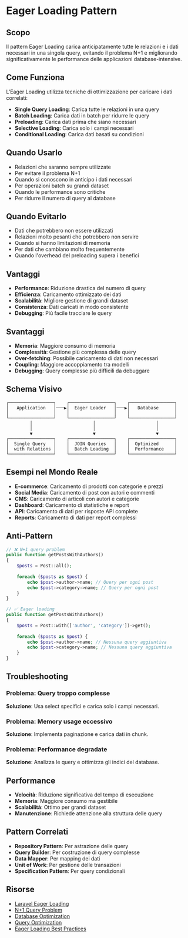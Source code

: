 # Eager Loading Pattern

## Scopo

Il pattern Eager Loading carica anticipatamente tutte le relazioni e i dati necessari in una singola query, evitando il problema N+1 e migliorando significativamente le performance delle applicazioni database-intensive.

## Come Funziona

L'Eager Loading utilizza tecniche di ottimizzazione per caricare i dati correlati:

- **Single Query Loading**: Carica tutte le relazioni in una query
- **Batch Loading**: Carica dati in batch per ridurre le query
- **Preloading**: Carica dati prima che siano necessari
- **Selective Loading**: Carica solo i campi necessari
- **Conditional Loading**: Carica dati basati su condizioni

## Quando Usarlo

- Relazioni che saranno sempre utilizzate
- Per evitare il problema N+1
- Quando si conoscono in anticipo i dati necessari
- Per operazioni batch su grandi dataset
- Quando le performance sono critiche
- Per ridurre il numero di query al database

## Quando Evitarlo

- Dati che potrebbero non essere utilizzati
- Relazioni molto pesanti che potrebbero non servire
- Quando si hanno limitazioni di memoria
- Per dati che cambiano molto frequentemente
- Quando l'overhead del preloading supera i benefici

## Vantaggi

- **Performance**: Riduzione drastica del numero di query
- **Efficienza**: Caricamento ottimizzato dei dati
- **Scalabilità**: Migliore gestione di grandi dataset
- **Consistenza**: Dati caricati in modo consistente
- **Debugging**: Più facile tracciare le query

## Svantaggi

- **Memoria**: Maggiore consumo di memoria
- **Complessità**: Gestione più complessa delle query
- **Over-fetching**: Possibile caricamento di dati non necessari
- **Coupling**: Maggiore accoppiamento tra modelli
- **Debugging**: Query complesse più difficili da debuggare

## Schema Visivo

```
┌─────────────────┐    ┌─────────────────┐    ┌─────────────────┐
│   Application   │───▶│  Eager Loader   │───▶│   Database      │
│                 │    │                 │    │                 │
└─────────────────┘    └─────────────────┘    └─────────────────┘
         │                       │                       │
         │                       │                       │
         ▼                       ▼                       ▼
┌─────────────────┐    ┌─────────────────┐    ┌─────────────────┐
│  Single Query   │    │  JOIN Queries   │    │  Optimized      │
│  with Relations │    │  Batch Loading  │    │  Performance    │
└─────────────────┘    └─────────────────┘    └─────────────────┘
```

## Esempi nel Mondo Reale

- **E-commerce**: Caricamento di prodotti con categorie e prezzi
- **Social Media**: Caricamento di post con autori e commenti
- **CMS**: Caricamento di articoli con autori e categorie
- **Dashboard**: Caricamento di statistiche e report
- **API**: Caricamento di dati per risposte API complete
- **Reports**: Caricamento di dati per report complessi

## Anti-Pattern

```php
// ❌ N+1 query problem
public function getPostsWithAuthors()
{
    $posts = Post::all();
    
    foreach ($posts as $post) {
        echo $post->author->name; // Query per ogni post
        echo $post->category->name; // Query per ogni post
    }
}

// ✅ Eager loading
public function getPostsWithAuthors()
{
    $posts = Post::with(['author', 'category'])->get();
    
    foreach ($posts as $post) {
        echo $post->author->name; // Nessuna query aggiuntiva
        echo $post->category->name; // Nessuna query aggiuntiva
    }
}
```

## Troubleshooting

### Problema: Query troppo complesse
**Soluzione**: Usa select specifici e carica solo i campi necessari.

### Problema: Memory usage eccessivo
**Soluzione**: Implementa paginazione e carica dati in chunk.

### Problema: Performance degradate
**Soluzione**: Analizza le query e ottimizza gli indici del database.

## Performance

- **Velocità**: Riduzione significativa del tempo di esecuzione
- **Memoria**: Maggiore consumo ma gestibile
- **Scalabilità**: Ottimo per grandi dataset
- **Manutenzione**: Richiede attenzione alla struttura delle query

## Pattern Correlati

- **Repository Pattern**: Per astrazione delle query
- **Query Builder**: Per costruzione di query complesse
- **Data Mapper**: Per mapping dei dati
- **Unit of Work**: Per gestione delle transazioni
- **Specification Pattern**: Per query condizionali

## Risorse

- [Laravel Eager Loading](https://laravel.com/docs/eloquent-relationships#eager-loading)
- [N+1 Query Problem](https://stackoverflow.com/questions/97197/what-is-the-n1-selects-problem)
- [Database Optimization](https://laravel.com/docs/optimization)
- [Query Optimization](https://dev.mysql.com/doc/refman/8.0/en/optimization.html)
- [Eager Loading Best Practices](https://docs.microsoft.com/en-us/ef/core/querying/related-data/eager)
